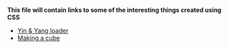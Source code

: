 **This file will contain links to some of the interesting things created using CSS**

* [Yin & Yang loader](https://css-tricks.com/creating-yin-yang-loaders-web/)
* [Making a cube](https://css-tricks.com/simplifying-css-cubes-custom-properties/)
